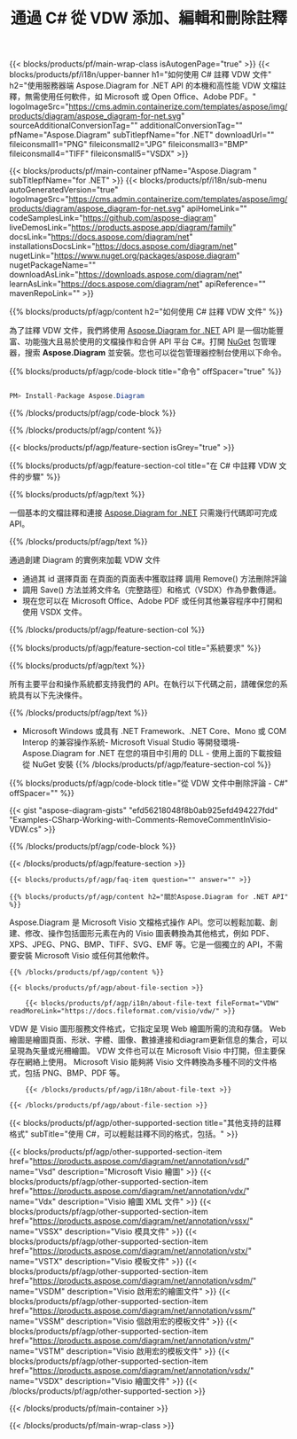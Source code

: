﻿---
title: 通過 C# 從 VDW 添加、編輯和刪除註釋 
weight: 3050
url: /zh-hant/net/annotation/vdw/ 
description: C# 用於在 .NET Framework、.NET 核心、Mono 平台上註釋 VDW 文件的源代碼。
---
{{< blocks/products/pf/main-wrap-class isAutogenPage="true" >}}
{{< blocks/products/pf/i18n/upper-banner h1="如何使用 C# 註釋 VDW 文件" h2="使用服務器端 Aspose.Diagram for .NET API 的本機和高性能 VDW 文檔註釋，無需使用任何軟件，如 Microsoft 或 Open Office、Adobe PDF。" logoImageSrc="https://cms.admin.containerize.com/templates/aspose/img/products/diagram/aspose_diagram-for-net.svg" sourceAdditionalConversionTag="" additionalConversionTag="" pfName="Aspose.Diagram" subTitlepfName="for .NET" downloadUrl="" fileiconsmall1="PNG" fileiconsmall2="JPG" fileiconsmall3="BMP" fileiconsmall4="TIFF" fileiconsmall5="VSDX" >}}

{{< blocks/products/pf/main-container pfName="Aspose.Diagram " subTitlepfName="for .NET" >}}
{{< blocks/products/pf/i18n/sub-menu autoGeneratedVersion="true" logoImageSrc="https://cms.admin.containerize.com/templates/aspose/img/products/diagram/aspose_diagram-for-net.svg" apiHomeLink="" codeSamplesLink="https://github.com/aspose-diagram" liveDemosLink="https://products.aspose.app/diagram/family" docsLink="https://docs.aspose.com/diagram/net" installationsDocsLink="https://docs.aspose.com/diagram/net" nugetLink="https://www.nuget.org/packages/aspose.diagram" nugetPackageName="" downloadAsLink="https://downloads.aspose.com/diagram/net" learnAsLink="https://docs.aspose.com/diagram/net" apiReference="" mavenRepoLink="" >}}

{{% blocks/products/pf/agp/content h2="如何使用 C# 註釋 VDW 文件" %}}

 為了註釋 VDW 文件，我們將使用
 [Aspose.Diagram for .NET](https://products.aspose.com/diagram/net) 
 API 是一個功能豐富、功能強大且易於使用的文檔操作和合併 API 平台 C#。打開
 [NuGet](https://www.nuget.org/packages/aspose.diagram) 
 包管理器，搜索
 **Aspose.Diagram** 
 並安裝。您也可以從包管理器控制台使用以下命令。

{{% blocks/products/pf/agp/code-block title="命令" offSpacer="true" %}}

```cs

PM> Install-Package Aspose.Diagram


```

{{% /blocks/products/pf/agp/code-block %}}

{{% /blocks/products/pf/agp/content %}}

{{< blocks/products/pf/agp/feature-section isGrey="true" >}}

{{% blocks/products/pf/agp/feature-section-col title="在 C# 中註釋 VDW 文件的步驟" %}}

{{% blocks/products/pf/agp/text %}}

 一個基本的文檔註釋和連接
 [Aspose.Diagram for .NET](https://products.aspose.com/diagram/net) 
 只需幾行代碼即可完成 API。

{{% /blocks/products/pf/agp/text %}}

通過創建 Diagram 的實例來加載 VDW 文件
+ 通過其 id 選擇頁面
在頁面的頁面表中獲取註釋
調用 Remove() 方法刪除評論
+ 調用 Save() 方法並將文件名（完整路徑）和格式（VSDX）作為參數傳遞。
+ 現在您可以在 Microsoft Office、Adobe PDF 或任何其他兼容程序中打開和使用 VSDX 文件。

{{% /blocks/products/pf/agp/feature-section-col %}}

{{% blocks/products/pf/agp/feature-section-col title="系統要求" %}}

{{% blocks/products/pf/agp/text %}}

 所有主要平台和操作系統都支持我們的 API。在執行以下代碼之前，請確保您的系統具有以下先決條件。

{{% /blocks/products/pf/agp/text %}}

- Microsoft Windows 或具有 .NET Framework、.NET Core、Mono 或 COM Interop 的兼容操作系統- Microsoft Visual Studio 等開發環境- Aspose.Diagram for .NET 在您的項目中引用的 DLL - 使用上面的下載按鈕從 NuGet 安裝
{{% /blocks/products/pf/agp/feature-section-col %}}

{{% blocks/products/pf/agp/code-block title="從 VDW 文件中刪除評論 - C#" offSpacer="" %}}

{{< gist "aspose-diagram-gists" "efd56218048f8b0ab925efd494227fdd" "Examples-CSharp-Working-with-Comments-RemoveCommentInVisio-VDW.cs" >}}


{{% /blocks/products/pf/agp/code-block %}}

{{< /blocks/products/pf/agp/feature-section >}}

    {{< blocks/products/pf/agp/faq-item question="" answer="" >}}
 

<!-- aboutfile Starts -->

    {{% blocks/products/pf/agp/content h2="關於Aspose.Diagram for .NET API" %}}

 Aspose.Diagram 是 Microsoft Visio 文檔格式操作 API。您可以輕鬆加載、創建、修改、操作包括圖形元素在內的 Visio 圖表轉換為其他格式，例如 PDF、XPS、JPEG、PNG、BMP、TIFF、SVG、EMF 等。它是一個獨立的 API，不需要安裝 Microsoft Visio 或任何其他軟件。  


    {{% /blocks/products/pf/agp/content %}}

    {{< blocks/products/pf/agp/about-file-section >}}

        {{< blocks/products/pf/agp/i18n/about-file-text fileFormat="VDW" readMoreLink="https://docs.fileformat.com/visio/vdw/" >}}
VDW 是 Visio 圖形服務文件格式，它指定呈現 Web 繪圖所需的流和存儲。 Web 繪圖是繪圖頁面、形狀、字體、圖像、數據連接和diagram更新信息的集合，可以呈現為矢量或光柵繪圖。 VDW 文件也可以在 Microsoft Visio 中打開，但主要保存在網絡上使用。 Microsoft Visio 能夠將 Visio 文件轉換為多種不同的文件格式，包括 PNG、BMP、PDF 等。 

        {{< /blocks/products/pf/agp/i18n/about-file-text >}}

    {{< /blocks/products/pf/agp/about-file-section >}}

<!-- aboutfile Ends -->

{{< blocks/products/pf/agp/other-supported-section title="其他支持的註釋格式" subTitle="使用 C#，可以輕鬆註釋不同的格式，包括。" >}}

{{< blocks/products/pf/agp/other-supported-section-item href="https://products.aspose.com/diagram/net/annotation/vsd/" name="Vsd" description="Microsoft Visio 繪圖" >}}
{{< blocks/products/pf/agp/other-supported-section-item href="https://products.aspose.com/diagram/net/annotation/vdx/" name="Vdx" description="Visio 繪圖 XML 文件" >}}
{{< blocks/products/pf/agp/other-supported-section-item href="https://products.aspose.com/diagram/net/annotation/vssx/" name="VSSX" description="Visio 模具文件" >}}
{{< blocks/products/pf/agp/other-supported-section-item href="https://products.aspose.com/diagram/net/annotation/vstx/" name="VSTX" description="Visio 模板文件" >}}
{{< blocks/products/pf/agp/other-supported-section-item href="https://products.aspose.com/diagram/net/annotation/vsdm/" name="VSDM" description="Visio 啟用宏的繪圖文件" >}}
{{< blocks/products/pf/agp/other-supported-section-item href="https://products.aspose.com/diagram/net/annotation/vssm/" name="VSSM" description="Visio 個啟用宏的模板文件" >}}
{{< blocks/products/pf/agp/other-supported-section-item href="https://products.aspose.com/diagram/net/annotation/vstm/" name="VSTM" description="Visio 啟用宏的模板文件" >}}
{{< blocks/products/pf/agp/other-supported-section-item href="https://products.aspose.com/diagram/net/annotation/vsdx/" name="VSDX" description="Visio 繪圖文件" >}}
{{< /blocks/products/pf/agp/other-supported-section >}}

{{< /blocks/products/pf/main-container >}}
    
{{< /blocks/products/pf/main-wrap-class >}}